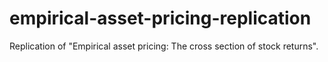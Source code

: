 # empirical-asset-pricing-replication
Replication of "Empirical asset pricing: The cross section of stock returns".
